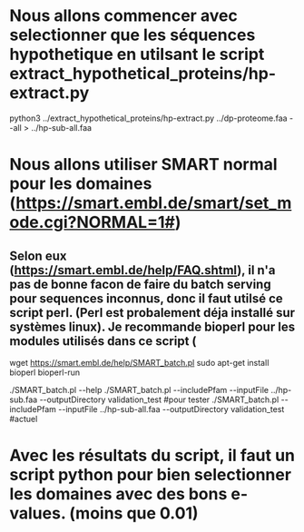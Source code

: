 # Nous allons commencer avec selectionner que les séquences hypothetique en utilsant le script extract_hypothetical_proteins/hp-extract.py

python3 ../extract_hypothetical_proteins/hp-extract.py ../dp-proteome.faa --all > ../hp-sub-all.faa

# Nous allons utiliser SMART normal pour les domaines (https://smart.embl.de/smart/set_mode.cgi?NORMAL=1#)
## Selon eux (https://smart.embl.de/help/FAQ.shtml), il n'a pas de bonne facon de faire du batch serving pour sequences inconnus, donc il faut utilsé ce script perl. (Perl est probalement déja installé sur systèmes linux). Je recommande bioperl pour les modules utilisés dans ce script (

wget https://smart.embl.de/help/SMART_batch.pl
sudo apt-get install bioperl bioperl-run

./SMART_batch.pl --help
./SMART_batch.pl --includePfam --inputFile ../hp-sub.faa --outputDirectory validation_test #pour tester
./SMART_batch.pl --includePfam --inputFile ../hp-sub-all.faa --outputDirectory validation_test #actuel

# Avec les résultats du script, il faut un script python pour bien selectionner les domaines avec des bons e-values. (moins que 0.01)
